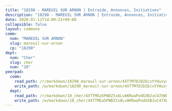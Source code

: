 ```yaml
---
title: "18290 - MAREUIL SUR ARNON | Entraide, Annonces, Initiatives"
description: "18290 - MAREUIL SUR ARNON | Entraide, Annonces, Initiatives"
date: 2020-01-11T14:09:21+09:00
collapsible: false
layout: commune
comm:
  nom: "MAREUIL SUR ARNON"
  slug: mareuil-sur-arnon
  cp: "18290"
dept:
  nom: "Cher"
  slug: cher
  num: "18"
peerpad:
  comm:
    read_path: /r/markdown/18290_mareuil-sur-arnon/4XTTM7DJD2EcvtYHuzyoJD6PYbcyB3dhuCVZRbZK6qdRTuVbA
    write_path: /w/markdown/18290_mareuil-sur-arnon/4XTTM7DJD2EcvtYHuzyoJD6PYbcyB3dhuCVZRbZK6qdRTuVbA-K3TgUk3m9jjATNC4DE4cMQFKFQErZGp2VkXwNb7pvHMjcWkDVXGNxciuWFuHPPw6LgGhws8b7LbSJ6BELdxR6NtrcDDFATzk5TJDm4Dz5M5nCgJ7pLQFdwFFfeWhWhVupf4vYfA4
  dept:
    read_path: /r/markdown/18_cher/4XTTMEa5PWDZtxALvAKRwaPodGXBJuC47XWLMLZ5hCaMSik3w
    write_path: /w/markdown/18_cher/4XTTMEa5PWDZtxALvAKRwaPodGXBJuC47XWLMLZ5hCaMSik3w-K3TgTvT6tiupPRTeoV2zMggT6E77BmY6Zeeqwk1pvv6Bfo4GHKoyLD2hQDLMcNajnfixB5aDgngmFZba1jsFtXhXJhkZaMz5Fno5UjuUU6mkQFXv9cWu6FJLmGRziLMtgTSufDeD
---
```


